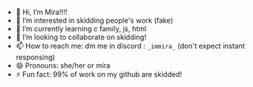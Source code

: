 - 👋 Hi, I’m Mira!!!!
- 👀 I’m interested in skidding people's work (fake)
- 🌱 I’m currently learning c family, js, html
- 💞️ I’m looking to collaborate on skidding!
- 📫 How to reach me: dm me in discord : `_immira_` (don't expect instant responsing)
- 😄 Pronouns: she/her or mira
- ⚡ Fun fact: 99% of work on my github are skidded!
